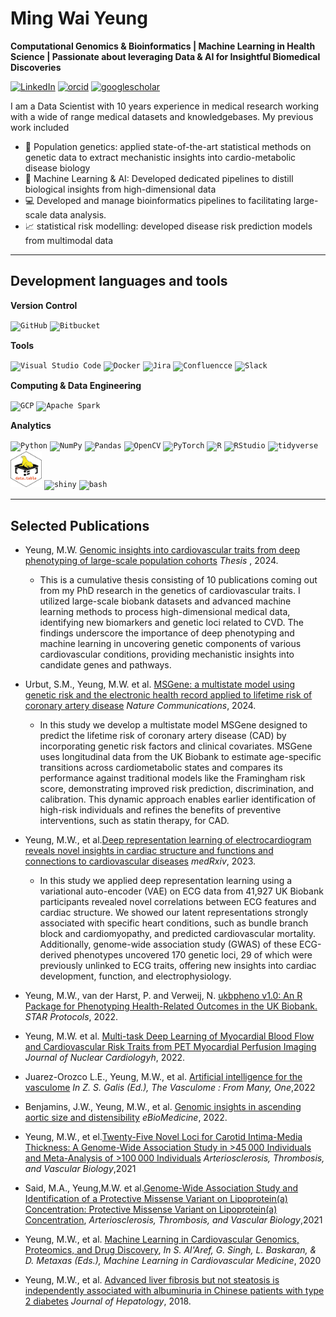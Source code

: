 # Ming Wai Yeung

__Computational Genomics & Bioinformatics \| Machine Learning in Health Science \| Passionate about leveraging Data & AI for Insightful Biomedical Discoveries__

[<img alt="LinkedIn" width="30px" src="https://github.com/user-attachments/assets/5d20eb25-d718-48ff-a9ef-69af77ef65bb" />](https://www.linkedin.com/in/ming-wai-yeung)
[<img alt="orcid" width="30px" src="https://orcid.org/assets/vectors/orcid.logo.icon.svg" />](https://orcid.org/0000-0001-9794-3109)
[<img alt="googlescholar" width="30px" src="https://upload.wikimedia.org/wikipedia/commons/c/c7/Google_Scholar_logo.svg" />](https://scholar.google.com/citations?user=ufqS8j0AAAAJ&hl=en&oi=ao)





I am a Data Scientist with 10 years experience in medical research working with a wide of range medical datasets and knowledgebases. My previous work included 
- 🧬 Population genetics: applied state-of-the-art statistical methods on genetic data to extract mechanistic insights into cardio-metabolic disease biology 
- 🔎 Machine Learning & AI: Developed dedicated pipelines to distill biological insights from high-dimensional data
- 💻 Developed and manage bioinformatics pipelines to facilitating large-scale data analysis.
- 📈 statistical risk modelling: developed disease risk prediction models from multimodal data

---

## Development languages and tools

**Version Control**
<div align="left">
  <code><img width="50" src="https://user-images.githubusercontent.com/25181517/192108374-8da61ba1-99ec-41d7-80b8-fb2f7c0a4948.png" alt="GitHub" title="GitHub"/></code>
  <code><img width="50" src="https://user-images.githubusercontent.com/25181517/192108375-268c35e6-ab26-44b2-88bf-e3121a4e5083.png" alt="Bitbucket" title="Bitbucket"/></code>
 </div>  

**Tools**
<div align="left">
  <code><img width="50" src="https://user-images.githubusercontent.com/25181517/192108891-d86b6220-e232-423a-bf5f-90903e6887c3.png" alt="Visual Studio Code" title="Visual Studio Code"/></code>
  <code><img width="50" src="https://user-images.githubusercontent.com/25181517/117207330-263ba280-adf4-11eb-9b97-0ac5b40bc3be.png" alt="Docker" title="Docker"/></code>
	<code><img width="50" src="https://user-images.githubusercontent.com/25181517/183912952-83784e94-629d-4c34-a961-ae2ae795b662.png" alt="Jira" title="Jira"/></code>
  <code><img width="50" src="https://github.com/user-attachments/assets/6bec677b-76e9-4460-add1-7e4ce5fb0d01" alt="Confluencce" title="Confluencce"/></code>
  <code><img width="50" src="https://github.com/user-attachments/assets/a0557f30-c167-46c2-85d6-ff57d402c471" alt="Slack" title="Slack"/></code>
 </div>
 
**Computing & Data Engineering**
<div align="left">
	<code><img width="50" src="https://user-images.githubusercontent.com/25181517/183911547-990692bc-8411-4878-99a0-43506cdb69cf.png" alt="GCP" title="GCP"/></code>
	<code><img width="50" src="https://user-images.githubusercontent.com/25181517/184357834-eba1eee1-6074-4b9c-8ed3-5373868096cc.png" alt="Apache Spark" title="Apache Spark"/></code>
</div>

**Analytics**
<div align="left">
	<code><img width="50" src="https://user-images.githubusercontent.com/25181517/183423507-c056a6f9-1ba8-4312-a350-19bcbc5a8697.png" alt="Python" title="Python"/></code>
  <code><img width="50" src="https://github.com/marwin1991/profile-technology-icons/assets/76012086/4ec200c2-acdf-4c42-b419-cd49cba3d09f" alt="NumPy" title="NumPy"/></code>
	<code><img width="50" src="https://github.com/marwin1991/profile-technology-icons/assets/76012086/24b02d77-2f28-43c7-b5d6-e15e3395851b" alt="Pandas" title="Pandas"/></code>
	<code><img width="50" src="https://github.com/user-attachments/assets/d9258aee-f3ba-40c5-802b-33ae9ab14483" alt="OpenCV" title="OpenCV"/></code>
	<code><img width="50" src="https://github.com/user-attachments/assets/362db427-0ecf-4be7-bf1a-071f037a9d84" alt="PyTorch" title="PyTorch"/></code>
	<code><img width="50" src="https://github.com/user-attachments/assets/35526113-a0f6-4126-a1a0-6fc1015af9b1" alt="R" title="R"/></code>
	<code><img width="50" src="https://github.com/user-attachments/assets/7fc2012f-f726-427d-bb65-7f61b95c3aa2" alt="RStudio" title="RStudio"/></code>  
 	<code><img width="50" src="https://upload.wikimedia.org/wikipedia/commons/f/ff/Tidyverse_hex_logo.png" alt="tidyverse" title="Tidyverse"/></code>
 	<code><img width="50" src="https://raw.githubusercontent.com/Rdatatable/data.table/master/.graphics/logo.png" alt="data.table" title="Data.Table"/></code>
 	<code><img width="50" src="https://upload.wikimedia.org/wikipedia/commons/b/bf/Shiny_hex_logo.svg" alt="shiny" title="shinyR"/></code>
	<code><img width="50" src="https://user-images.githubusercontent.com/25181517/192158606-7c2ef6bd-6e04-47cf-b5bc-da2797cb5bda.png" alt="bash" title="bash"/></code>
</div>


---


## Selected Publications  


- Yeung, M.W. [Genomic insights into cardiovascular traits from deep phenotyping of large-scale population cohorts](https://doi.org/10.33612/diss.1013965620) *Thesis* , 2024.
	- This is a cumulative thesis consisting of 10 publications coming out from my PhD research in the genetics of cardiovascular traits. I utilized large-scale biobank datasets and advanced machine learning methods to process high-dimensional medical data, identifying new biomarkers and genetic loci related to CVD. The findings underscore the importance of deep phenotyping and machine learning in uncovering genetic components of various cardiovascular conditions, providing mechanistic insights into candidate genes and pathways.
   
- Urbut, S.M., Yeung, M.W. et al. [MSGene: a multistate model using genetic risk and the electronic health record applied to lifetime risk of coronary artery disease](https://doi.org/10.1038/s41467-024-49296-9) *Nature Communications*, 2024.
	- In this study we develop a multistate model MSGene designed to predict the lifetime risk of coronary artery disease (CAD) by incorporating genetic risk factors and clinical covariates. MSGene uses longitudinal data from the UK Biobank to estimate age-specific transitions across cardiometabolic states and compares its performance against traditional models like the Framingham risk score, demonstrating improved risk prediction, discrimination, and calibration. This dynamic approach enables earlier identification of high-risk individuals and refines the benefits of preventive interventions, such as statin therapy, for CAD.
   
- Yeung, M.W., et al.[Deep representation learning of electrocardiogram reveals novel insights in cardiac structure and functions and connections to cardiovascular diseases](https://doi.org/10.1101/2023.12.05.23299459) *medRxiv*, 2023.
	- In this study we applied deep representation learning using a variational auto-encoder (VAE) on ECG data from 41,927 UK Biobank participants revealed novel correlations between ECG features and cardiac structure. We showed our latent representations strongly associated with specific heart conditions, such as bundle branch block and cardiomyopathy, and predicted cardiovascular mortality. Additionally, genome-wide association study (GWAS) of these ECG-derived phenotypes uncovered 170 genetic loci, 29 of which were previously unlinked to ECG traits, offering new insights into cardiac development, function, and electrophysiology.
   
- Yeung, M.W., van der Harst, P. and Verweij, N. [ukbpheno v1.0: An R Package for Phenotyping Health-Related Outcomes in the UK Biobank.](https://doi.org/10.33612/diss.1013965620) *STAR Protocols*, 2022.
  
- Yeung, M.W. et al. [Multi-task Deep Learning of Myocardial Blood Flow and Cardiovascular Risk Traits from PET Myocardial Perfusion Imaging](https://doi.org/10.1007/s12350-022-02920-x) *Journal of Nuclear Cardiologyh*, 2022.
  
- Juarez-Orozco L.E., Yeung, M.W., et al. [Artificial intelligence for the vasculome](https://doi.org/10.1016/b978-0-12-822546-2.00033-2) *In Z. S. Galis (Ed.), The Vasculome : From Many, One*,2022

  
- Benjamins, J.W., Yeung, M.W., et al. [Genomic insights in ascending aortic size and distensibility](https://doi.org/10.1016/j.ebiom.2021.103783) *eBioMedicine*, 2022.

  
- Yeung, M.W., et el.[Twenty-Five Novel Loci for Carotid Intima-Media Thickness: A Genome-Wide Association Study in >45 000 Individuals and Meta-Analysis of >100 000 Individuals](https://doi.org/10.1161/ATVBAHA.121.317007) *Arteriosclerosis, Thrombosis, and Vascular Biology*,2021

  
- Said, M.A., Yeung,M.W. et al.[Genome-Wide Association Study and Identification of a Protective Missense Variant on Lipoprotein(a) Concentration: Protective Missense Variant on Lipoprotein(a) Concentration](https://doi.org/10.1161/ATVBAHA.120.315300), *Arteriosclerosis, Thrombosis, and Vascular Biology*,2021

  
- Yeung, M.W., et al. [Machine Learning in Cardiovascular Genomics, Proteomics, and Drug Discovery](https://www.worldcat.org/isbn/9780128202746), *In S. Al'Aref, G. Singh, L. Baskaran, & D. Metaxas (Eds.), Machine Learning in Cardiovascular Medicine*, 2020

  
- Yeung, M.W., et al. [Advanced liver fibrosis but not steatosis is independently associated with albuminuria in Chinese patients with type 2 diabetes](https://doi.org/10.1016/j.jhep.2017.09.020) *Journal of Hepatology*, 2018.






